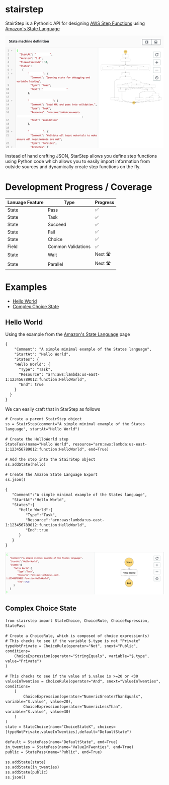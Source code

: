 # stairstep

StairStep is a Pythonic API for designing [AWS Step Functions](https://aws.amazon.com/step-functions/) using [Amazon's State Language](https://states-language.net/spec.html)

![state_machine](documentation/statemachine_example.png)

Instead of hand crafting JSON, StarStep allows you define step functions using Python code which allows you to easily import information from outside sources and dynamically create step functions on the fly. 

# Development Progress / Coverage
| Lanuage Feature  |  Type | Progress  | 
|---|---|---|
| State  | Pass  | ✅  |
| State  | Task  | ✅  |
| State  | Succeed  | ✅  |
| State  | Fail  | ✅  |
| State  | Choice  | ✅  |
| Field  | Common Validations  |  ✅  |
| State  | Wait  | Next 🛣 |
| State  | Parallel  | Next 🛣 |


# Examples
* [Hello World](#helloworld)
* [Complex Choice State](#choicestate)

## <a name="helloworld"></a> Hello World 
Using the example from the [Amazon's State Language](https://states-language.net/spec.html#example) page

```
{
    "Comment": "A simple minimal example of the States language",
    "StartAt": "Hello World",
    "States": {
    "Hello World": { 
      "Type": "Task",
      "Resource": "arn:aws:lambda:us-east-1:123456789012:function:HelloWorld",
      "End": true
    }
  }
}
```

We can easily craft that in StarStep as follows

```
# Create a parent StairStep object
ss = StairStep(comment="A simple minimal example of the States language", startAt="Hello World")

# Create the HelloWorld step
StateTask(name="Hello World", resource="arn:aws:lambda:us-east-1:123456789012:function:HelloWorld", end=True)

# Add the step into the StairStep object
ss.addState(hello)

# Create the Amazon State Language Export
ss.json()

{  
   "Comment":"A simple minimal example of the States language",
   "StartAt":"Hello World",
   "States":{  
      "Hello World":{  
         "Type":"Task",
         "Resource":"arn:aws:lambda:us-east-1:123456789012:function:HelloWorld",
         "End":true
      }
   }
}
```
![hello_world](documentation/hello_world.png)

## <a name="choicestate"></a> Complex Choice State

```
from stairstep import StateChoice, ChoiceRule, ChoiceExpression, StatePass

# Create a ChoiceRule, which is composed of choice expression(s)
# This checks to see if the variable $.type is not "Private"
typeNotPrivate = ChoiceRule(operator="Not", snext="Public", conditions=
    ChoiceExpression(operator="StringEquals", variable="$.type", value="Private")
)

# This checks to see if the value of $.value is >=20 or <30
valueInTwenties = ChoiceRule(operator="And", snext="ValueInTwenties", conditions=
    [
        ChoiceExpression(operator="NumericGreaterThanEquals", variable="$.value", value=20),
        ChoiceExpression(operator="NumericLessThan", variable="$.value", value=30)
    ]
)
state = StateChoice(name="ChoiceStateX", choices=[typeNotPrivate,valueInTwenties],default="DefaultState")

default = StatePass(name="DefaultState", end=True)
in_twenties = StatePass(name="ValueInTwenties", end=True)
public = StatePass(name="Public", end=True)

ss.addState(state)
ss.addState(in_twenties)
ss.addState(public)
ss.json()
```